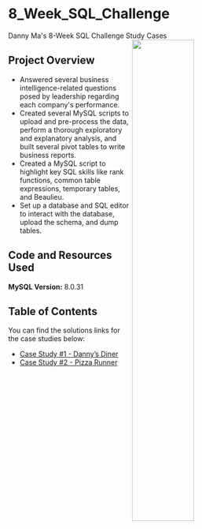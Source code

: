 # 8_Week_SQL_Challenge
Danny Ma's 8-Week SQL Challenge Study Cases
<img src="https://8weeksqlchallenge.com/images/data-with-danny-logo.png"
 width=50% height=50% align=right>

## Project Overview
* Answered several business intelligence-related questions posed by leadership regarding each company's performance.
* Created several MySQL scripts to upload and pre-process the data, perform a thorough exploratory and explanatory analysis, and built several pivot tables to write business reports.
* Created a MySQL script to highlight key SQL skills like rank functions, common table expressions, temporary tables, and Beaulieu.
* Set up a database and SQL editor to interact with the database, upload the schema, and dump tables.

## Code and Resources Used
**MySQL Version:** 8.0.31

## Table of Contents
You can find the solutions links for the case studies below:
* [Case Study #1 - Danny’s Diner](https://github.com/eangutierrez/8_Week_SQL_Challenge/tree/main/Case_Study_1_Dannys_Diner)
* [Case Study #2 - Pizza Runner](https://github.com/eangutierrez/8_Week_SQL_Challenge/tree/main/Case_Study_2_Pizza_Runner)

